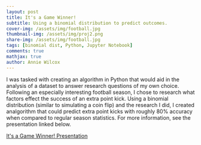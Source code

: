 ```yaml
---
layout: post
title: It's a Game Winner!
subtitle: Using a binomial distribution to predict outcomes.
cover-img: /assets/img/football.jpg
thumbnail-img: /assets/img/proj2.png
share-img: /assets/img/football.jpg
tags: [binomial dist, Python, Jupyter Notebook]
comments: true
mathjax: true
author: Annie Wilcox
---
```


I was tasked with creating an algorithm in Python that would aid in the analysis of a dataset to answer research questions of my own choice. Following an especially interesting football season, I chose to research what factors effect the success of an extra point kick. Using a binomial distribution (similar to simulating a coin flip) and the research I did, I created analgorithm that could predict extra point kicks with roughly 80% accuracy when compared to regular season statistics. For more information, see the presentation linked below.

[It's a Game Winner! Presentation](https://docs.google.com/presentation/d/1cVIBggrzP3Q9DLCoK2g2QOridCzqqIlNqXCdSIX5Oio/edit?usp=sharing)
